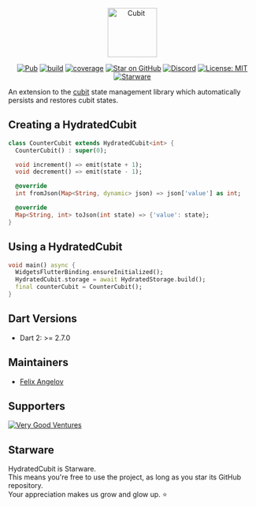 <p align="center"><img src="https://raw.githubusercontent.com/felangel/cubit/master/assets/hydrated_cubit_full.png" height="100" alt="Cubit"></p>

<p align="center">
<a href="https://pub.dev/packages/hydrated_cubit"><img src="https://img.shields.io/pub/v/hydrated_cubit.svg" alt="Pub"></a>
<a href="https://github.com/felangel/cubit/actions"><img src="https://github.com/felangel/cubit/workflows/build/badge.svg" alt="build"></a>
<a href="https://github.com/felangel/cubit/actions"><img src="https://raw.githubusercontent.com/felangel/cubit/master/packages/cubit/coverage_badge.svg" alt="coverage"></a>
<a href="https://github.com/felangel/cubit"><img src="https://img.shields.io/github/stars/felangel/cubit.svg?style=flat&logo=github&colorB=deeppink&label=stars" alt="Star on GitHub"></a>
<a href="https://discord.gg/Hc5KD3g"><img src="https://img.shields.io/discord/649708778631200778.svg?logo=discord&color=blue" alt="Discord"></a>
<a href="https://opensource.org/licenses/MIT"><img src="https://img.shields.io/badge/license-MIT-purple.svg" alt="License: MIT"></a>
<a href="https://github.com/zepfietje/starware"><img src="https://img.shields.io/badge/Starware-%E2%AD%90-black?labelColor=%23f9b00d" alt="Starware"></a>
</p>

An extension to the [cubit](https://pub.dev/packages/cubit) state management library which automatically persists and restores cubit states.

## Creating a HydratedCubit

```dart
class CounterCubit extends HydratedCubit<int> {
  CounterCubit() : super(0);

  void increment() => emit(state + 1);
  void decrement() => emit(state - 1);

  @override
  int fromJson(Map<String, dynamic> json) => json['value'] as int;

  @override
  Map<String, int> toJson(int state) => {'value': state};
}
```

## Using a HydratedCubit

```dart
void main() async {
  WidgetsFlutterBinding.ensureInitialized();
  HydratedCubit.storage = await HydratedStorage.build();
  final counterCubit = CounterCubit();
}
```

## Dart Versions

- Dart 2: >= 2.7.0

## Maintainers

- [Felix Angelov](https://github.com/felangel)

## Supporters

[![Very Good Ventures](https://raw.githubusercontent.com/felangel/cubit/master/assets/vgv_logo.png)](https://verygood.ventures)

## Starware

HydratedCubit is Starware.  
This means you're free to use the project, as long as you star its GitHub repository.  
Your appreciation makes us grow and glow up. ⭐
